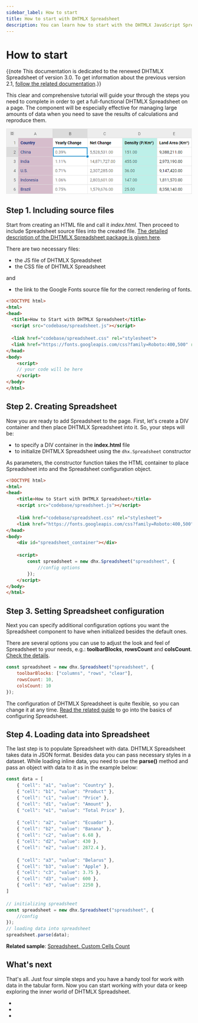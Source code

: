 ```yaml
---
sidebar_label: How to start
title: How to start with DHTMLX Spreadsheet
description: You can learn how to start with the DHTMLX JavaScript Spreadsheet library in the documentation. Browse developer guides and API reference, try out code examples and live demos, and download a free 30-day evaluation version of DHTMLX Spreadsheet.
---
```


# How to start

{{note This documentation is dedicated to the renewed DHTMLX Spreadsheet of version 3.0. To get information about the previous version 2.1, [follow the related documentation](https://docs.dhtmlx.com/spreadsheet__index.html).}}

This clear and comprehensive tutorial will guide your through the steps you need to complete in order to get a full-functional DHTMLX Spreadsheet on a page. The component will be especially effective for managing large amounts of data when you need to save the results of calculations and reproduce them.

![Spreadsheet init](assets/spreadsheet_init.png)

## Step 1. Including source files

Start from creating an HTML file and call it *index.html*. Then proceed to include Spreadsheet source files into the created file. [The detailed description of the DHTMLX Spreadsheet package is given here](initialization.md#including-source-files).

There are two necessary files:

- the JS file of DHTMLX Spreadsheet
- the CSS file of DHTMLX Spreadsheet

and

- the link to the Google Fonts source file for the correct rendering of fonts.

~~~html title="index.html"
<!DOCTYPE html>
<html>
<head>
  <title>How to Start with DHTMLX Spreadsheet</title>
  <script src="codebase/spreadsheet.js"></script>   
  
  <link href="codebase/spreadsheet.css" rel="stylesheet"> 
  <link href="https://fonts.googleapis.com/css?family=Roboto:400,500" rel="stylesheet">
</head>
<body>
	<script>
    // your code will be here
    </script>
</body>
</html>
~~~

## Step 2. Creating Spreadsheet

Now you are ready to add Spreadsheet to the page. First, let's create a DIV container and then place DHTMLX Spreadsheet into it. So, your steps will be:

- to specify a DIV container in the **index.html** file
- to initialize DHTMLX Spreadsheet using the `dhx.Spreadsheet` constructor

As parameters, the constructor function takes the HTML container to place Spreadsheet into and the Spreadsheet configuration object.

~~~html title="index.html"
<!DOCTYPE html>
<html>
<head>
	<title>How to Start with DHTMLX Spreadsheet</title>
	<script src="codebase/spreadsheet.js"></script>   
   
 	<link href="codebase/spreadsheet.css" rel="stylesheet">  
 	<link href="https://fonts.googleapis.com/css?family=Roboto:400,500" rel="stylesheet">
</head>
<body>
 	<div id="spreadsheet_container"></div>

 	<script>
  		const spreadsheet = new dhx.Spreadsheet("spreadsheet", {
    		//config options
  		});
 	</script>
</body>
</html>
~~~

## Step 3. Setting Spreadsheet configuration

Next you can specify additional configuration options you want the Spreadsheet component to have when initialized besides the default ones.

There are several options you can use to adjust the look and feel of Spreadsheet to your needs, e.g.: **toolbarBlocks**, **rowsCount** and **colsCount**. [Check the details](configuration.md).

~~~js
const spreadsheet = new dhx.Spreadsheet("spreadsheet", {
	toolbarBlocks: ["columns", "rows", "clear"],
	rowsCount: 10,
	colsCount: 10
});
~~~

The configuration of DHTMLX Spreadsheet is quite flexible, so you can change it at any time. [Read the related guide](configuration.md) to go into the basics of configuring Spreadsheet.

## Step 4. Loading data into Spreadsheet

The last step is to populate Spreadsheet with data. DHTMLX Spreadsheet takes data in JSON format. Besides data you can pass necessary styles in a dataset. While loading inline data, you need to use the **parse()** method and pass an object with data to it as in the example below:

~~~js title="data.json"
const data = [
	{ "cell": "a1", "value": "Country" },
	{ "cell": "b1", "value": "Product" },
	{ "cell": "c1", "value": "Price" },
	{ "cell": "d1", "value": "Amount" },
	{ "cell": "e1", "value": "Total Price" },

	{ "cell": "a2", "value": "Ecuador" },
	{ "cell": "b2", "value": "Banana" },
	{ "cell": "c2", "value": 6.68 },
	{ "cell": "d2", "value": 430 },
	{ "cell": "e2", "value": 2872.4 },

	{ "cell": "a3", "value": "Belarus" },
	{ "cell": "b3", "value": "Apple" },
	{ "cell": "c3", "value": 3.75 },
	{ "cell": "d3", "value": 600 },
	{ "cell": "e3", "value": 2250 },
]

// initializing spreadsheet
const spreadsheet = new dhx.Spreadsheet("spreadsheet", {
    //config
});
// loading data into spreadsheet
spreadsheet.parse(data);
~~~

**Related sample**: [Spreadsheet. Custom Cells Count](https://snippet.dhtmlx.com/vc3mstsw)

## What's next

That's all. Just four simple steps and you have a handy tool for work with data in the tabular form. Now you can start working with your data or keep exploring the inner world of DHTMLX Spreadsheet.

- [](index.md)
- [](guides.md)
- [](api/api_overview.md)
